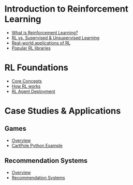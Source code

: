 # Introduction to Reinforcement Learning
* [What is Reinforcement Learning?](https://github.com/yangshiteng/Data-Science-Learning-Path/blob/main/deep_learning/reinforcement_learning/rl_introduction.md)
* [RL vs. Supervised & Unsupervised Learning](https://github.com/yangshiteng/Data-Science-Learning-Path/blob/main/deep_learning/reinforcement_learning/rl_vs_supervised_unsupervised.md)
* [Real-world applications of RL](https://github.com/yangshiteng/Data-Science-Learning-Path/blob/main/deep_learning/reinforcement_learning/applications_rl.md)
* [Popular RL libraries](https://github.com/yangshiteng/Data-Science-Learning-Path/blob/main/deep_learning/reinforcement_learning/popular_rl_libraries.md)

# RL Foundations
* [Core Concepts](https://github.com/yangshiteng/Data-Science-Learning-Path/blob/main/deep_learning/reinforcement_learning/core_concepts.md)
* [How RL works](https://github.com/yangshiteng/Data-Science-Learning-Path/blob/main/deep_learning/reinforcement_learning/how_rl_works.md)
* [RL Agent Deployment](https://github.com/yangshiteng/Data-Science-Learning-Path/blob/main/deep_learning/reinforcement_learning/rl_agent_deploy.md)

# Case Studies & Applications

## Games
* [Overview]()
* [CartPole Python Example](https://github.com/yangshiteng/Data-Science-Learning-Path/blob/main/deep_learning/reinforcement_learning/cartpole_example.md)

## Recommendation Systems
* [Overview](https://github.com/yangshiteng/Data-Science-Learning-Path/blob/main/deep_learning/reinforcement_learning/recommendation_system_overview.md)
* [Recommendation Systems]()
